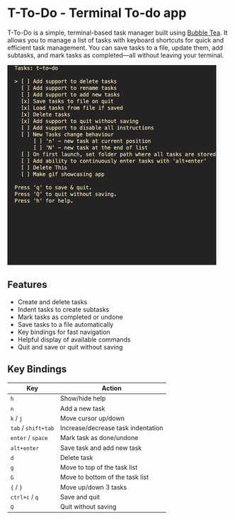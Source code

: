# T-To-Do - Terminal To-do app

T-To-Do is a simple, terminal-based task manager built using [Bubble Tea](https://github.com/charmbracelet/bubbletea). It allows you to manage a list of tasks with keyboard shortcuts for quick and efficient task management. You can save tasks to a file, update them, add subtasks, and mark tasks as completed—all without leaving your terminal.

![example.gif](/T-To-Do-Example.gif)

## Features
- Create and delete tasks
- Indent tasks to create subtasks
- Mark tasks as completed or undone
- Save tasks to a file automatically
- Key bindings for fast navigation
- Helpful display of available commands
- Quit and save or quit without saving

## Key Bindings

| Key             | Action                                |
|-----------------|---------------------------------------|
| `h`             | Show/hide help                        |
| `n`             | Add a new task                        |
| `k` / `j`       | Move cursor up/down                   |
| `tab` / `shift+tab` | Increase/decrease task indentation |
| `enter` / `space` | Mark task as done/undone            |
| `alt+enter`     | Save task and add new task            |
| `d`             | Delete task                           |
| `g`             | Move to top of the task list          |
| `G`             | Move to bottom of the task list       |
| `{` / `}`       | Move up/down 3 tasks                  |
| `ctrl+c` / `q`  | Save and quit                         |
| `Q`             | Quit without saving                   |